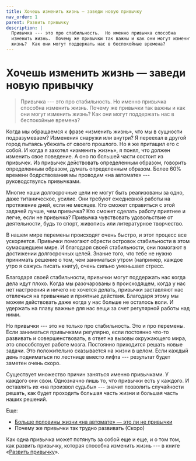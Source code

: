```yaml
---
title: Хочешь изменить жизнь — заведи новую привычку
nav_order: 1
parent: Развить привычку
description: |
  Привычка --- это про стабильность.  Но именно привычка способна
  изменить жизнь.  Почему же привычки так важны и как они могут изменить
  жизнь?  Как они могут поддержать нас в беспокойные времена?
---
```


# Хочешь изменить жизнь — заведи новую привычку

> Привычка --- это про стабильность.  Но именно привычка способна
> изменить жизнь.  Почему же привычки так важны и как они могут
> изменить жизнь?  Как они могут поддержать нас в беспокойные времена?


Когда мы обращаемся к фразе «изменить жизнь», что мы в сущности
подразумеваем?  Изменения снаружи или внутри?  Я переехал в другой
город пытаясь убежать от своего прошлого.  Но я же притащил его с
собой.  И когда я захотел «изменить жизнь», я понял, что должен
изменить свое поведение.  А оно по большей части состоит из привычек.
Из привычек действовать определенным образом, говорить определенным
образом, думать определенным образом.  Более 60% времени бодрствования
мы проводим «на автомате» --- руководствуясь привычками.

Многие наши долгосрочные цели не могут быть реализованы за одно, даже
титаническое, усилие.  Они требуют ежедневной работы на протяжение
дней, если не месяцев.  Кто сможет справиться с этой задачей лучше,
чем привычка?  Кто сможет сделать работу приятнее и легче, если не
привычка?  Привычка чувствовать удовольствие от деятельности, будь то
спорт, живопись или литературное творчество.

В нашем мире перемены происходят очень быстро, и этот процесс все
ускоряется.  Привычки помогают обрести островок стабильности в этом
сумасшедшем мире.  И благодаря своей стабильности, они помогают в
достижении долгосрочных целей.  Знание того, что тебе не нужно
принимать решение о том, чем заниматься утром (например, каждое утро я
сажусь писать книгу), очень сильно уменьшает стресс.

Благодаря своей стабильности, привычки могут поддержать нас когда дела
идут плохо.  Когда мы разочарованы в происходящем, когда у нас нет
настроения и ничего не хочется делать, привычки заставляют нас
отвлечься на привычные и приятные действия.  Благодаря этому мы можем
действовать даже когда у нас больше не осталось воли.  И удержать на
плаву важные для нас вещи за счет регулярной работы над ними.

Но привычки --- это не только про стабильность.  Это и про перемены.
Если заниматься привычками регулярно, если постоянно что-то развивать
и совершенствовать, в ответ на вызовы окружающего мира, это
способствует работе мозга.  Постоянно приходится решать новые задачи.
Это положительно сказывается на жизни в целом.  Если каждый день
подниматься по лестнице вместо лифта --- результат будет заметен очень
скоро.

Существует множество причин заняться именно привычками.  У каждого они
свои.  Однозначно лишь то, что привычки есть у каждого.  И оставлять
их «на произвол судьбы» --- значит позволить случайности решать, как
будет проходить большая часть жизни и большая часть наших решений.

Еще:
- [Больше половины жизни «на автомате» — это ли не привычки](https://konstantin-morenko.ru/book-clippings/habits/habits-exist-even-not-seen.html)
- Почему же привычки так трудно развивать (Скоро)

Как одна привычка может потянуть за собой еще и еще, и о том том, как
развить привычку, которая способна изменить жизнь --- в книге «[Развить
привычку](https://www.litres.ru/konstantin-morenko/razvit-privychku/)».

